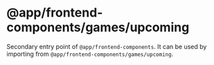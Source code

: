 # @app/frontend-components/games/upcoming

Secondary entry point of `@app/frontend-components`. It can be used by importing from `@app/frontend-components/games/upcoming`.

